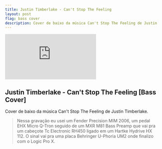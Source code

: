 ```yaml
---
title: Justin Timberlake - Can't Stop The Feeling
layout: post
flag: bass cover
description: Cover de baixo da música Can't Stop The Feeling de Justin Timberlake
---
```


<div class="video-article">
	<iframe src="https://www.youtube.com/embed/9q_nP_hW0HQ" frameborder="0" allowfullscreen></iframe>
</div>

## Justin Timberlake - Can't Stop The Feeling [Bass Cover]

Cover de baixo da música Can't Stop The Feeling de Justin Timberlake.

> Nessa gravação eu usei um Fender Precision MIM 2006, um pedal EHX Micro Q-Tron seguido de um MXR M81 Bass Preamp que vai pra um cabeçote Tc Electronic RH450 ligado em um Hartke Hydrive HX 112. O sinal vai pra uma placa Behringer U-Phoria UM2 onde finalizo com o Logic Pro X.